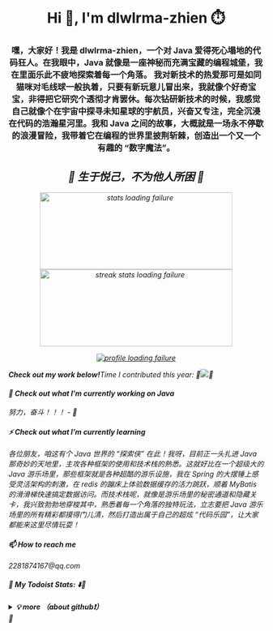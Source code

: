 <h1 align="center">Hi 👋, I'm dlwlrma-zhien ⏱️</h1>
<h3 align="center">嘿，大家好！我是 dlwlrma-zhien，一个对 Java 爱得死心塌地的代码狂人。在我眼中，Java 就像是一座神秘而充满宝藏的编程城堡，我在里面乐此不疲地探索着每一个角落。
我对新技术的热爱那可是如同猫咪对毛线球一般执着，只要有新玩意儿冒出来，我就像个好奇宝宝，非得把它研究个透彻才肯罢休。每次钻研新技术的时候，我感觉自己就像个在宇宙中探寻未知星球的宇航员，兴奋又专注，完全沉浸在代码的浩瀚星河里。我和 Java 之间的故事，大概就是一场永不停歇的浪漫冒险，我带着它在编程的世界里披荆斩棘，创造出一个又一个有趣的 “数字魔法”。</h3>
<h2 align="center"><em>🌟 生于悦己，不为他人所困<em> 💪</h2>
<p align="center">
	<img src="https://github-readme-stats.vercel.app/api?username=dlwlrma-zhien&theme=dracula&show_icons=true" alt="stats loading failure" width="380" height="152" />
	<img src="http://github-readme-streak-stats.herokuapp.com?user=dlwlrma-zhien&theme=dracula&hide_border=false" alt="streak stats loading failure" width="380" height="152"/>
</p>

<p align="center">
	<a href="https://github.com/ryo-ma/github-profile-trophy"><img src="https://github-profile-trophy.vercel.app/?username=dlwlrma-zhien" alt="profile loading failure" /></a>
</p>

<strong>Check out my work below!</strong>Time I contributed this year: 🎉<img src="https://img.shields.io/badge/wakatime-2178hrs_30mins-blue?logo=wakatime&color=blue">🎉

<h4 align="left">🔭 Check out what I'm currently working on Java</h4>
努力，奋斗！！！ - 👀

<h4 align="left">⚡ Check out what I’m currently learning </h4>
各位朋友，咱这有个 Java 世界的 “探索侠” 在此！我呀，目前正一头扎进 Java 那奇妙的天地里，主攻各种框架的使用和技术栈的熟悉。这就好比在一个超级大的 Java 游乐场里，那些框架就是各种超酷的游乐设施，我在 Spring 的大摆锤上感受灵活架构的刺激，在 redis 的蹦床上体验数据缓存的活力跳跃，顺着 MyBatis 的滑滑梯快速搞定数据访问。而技术栈呢，就像是游乐场里的秘密通道和隐藏关卡，我兴致勃勃地穿梭其中，熟悉着每一个角落的独特玩法，立志要把 Java 游乐场里的所有精彩都摸得门儿清，然后打造出属于自己的超炫 “代码乐园”，让大家都能来这里尽情玩耍！

<h4 align="left">📫 How to reach me</h4>
2281874167@qq.com

#### 🚧 My Todoist Stats: ⬇️👀
<details><summary><b>💡 more （about github❗）</b></summary>
<hr></hr>
### 🔮 Platform & Tools

[![](https://img.shields.io/badge/mac%20os-292e33?style=for-the-badge&logo=apple&logoColor=ffffff)](https://www.apple.com/macos/big-sur/)
[![](https://img.shields.io/badge/Arch%20Linux-1793D1?logo=arch-linux&logoColor=fff&style=for-the-badge)](https://archlinux.org/)
[![](https://img.shields.io/badge/FireFox-FF7139?style=for-the-badge&logo=Firefox-Browser&logoColor=ffffff)](https://www.mozilla.org/zh-CN/firefox/new/)
[![](https://img.shields.io/badge/Vercel-%23000000.svg?style=for-the-badge&logo=vercel&logoColor=white)](https://vercel.com/)
![](https://img.shields.io/badge/OnePlus-%23F5010C.svg?style=for-the-badge&logo=oneplus&logoColor=white)
[![](https://img.shields.io/badge/Telegram-2CA5E0?style=for-the-badge&logo=telegram&logoColor=white)](https://t.me/cloudnativer)

[![](https://img.shields.io/badge/IDE-Goland-black?style=flat-square&logo=goland&logoColor=ffffff)](https://www.jetbrains.com/)
[![](https://img.shields.io/badge/Editor-Visual%20Studio%20Code-007ACC?style=flat-square&logo=visual-studio-code&logoColor=ffffff)](https://code.visualstudio.com/)
[![](https://img.shields.io/badge/Note-Notion-000000?style=flat-square&logo=notion&logoColor=ffffff)](https://notion.so)


[![](https://img.shields.io/badge/OS-Arch%20Linux-33aadd?style=flat-square&logo=arch-linux&logoColor=ffffff)](https://www.archlinux.org/)
[![](https://img.shields.io/badge/macOS-Big%20Sur-292e33?style=flat-square&logo=apple&logoColor=ffffff)](https://www.apple.com/macos/big-sur/)
[![](https://img.shields.io/badge/Windows-11-4e9eee?style=flat-square&logo=windows&logoColor=ffffff)](https://www.microsoft.com/windows/windows-11)
[![](https://img.shields.io/badge/IDE-Visual%20Studio%20Code-blue?style=flat-square&logo=visual-studio-code&logoColor=ffffff)](https://code.visualstudio.com/)

[![](https://img.shields.io/badge/OnePlus-7%20Pro-f5010c?style=flat-square&logo=oneplus&logoColor=ffffff)](https://www.oneplus.com/)
[![](https://img.shields.io/badge/iPhone-XS-999999?style=flat-square&logo=apple&logoColor=ffffff)](https://www.apple.com/)
[![](https://img.shields.io/badge/Blackberry-Classic-000000?style=flat-square&logo=blackberry&logoColor=ffffff)](https://www.blackberry.com/)

[![](https://img.shields.io/badge/-Webpack-8dd6f9?style=flat-square&logo=webpack&logoColor=white)](https://webpack.js.org/)
[![](https://img.shields.io/badge/-React-61dafb?style=flat-square&logo=react&logoColor=ffffff)](https://reactjs.org/)
[![](https://img.shields.io/badge/-Docker-2496ED?style=flat-square&logo=docker&logoColor=ffffff)](https://www.docker.com/)
[![](https://img.shields.io/badge/-Yarn-2c8ebb?style=flat-square&logo=yarn&logoColor=ffffff)](https://yarnpkg.com/)
[![](https://img.shields.io/badge/-TypeScript-007acc?style=flat-square&logo=typescript&logoColor=white)](https://www.typescriptlang.org/)
[![](https://img.shields.io/badge/-CSS3-1572B6?style=flat-square&logo=css3&logoColor=white)](https://www.w3.org/Style/CSS/)
[![](https://img.shields.io/badge/-Less-1d365d?style=flat-square&logo=less&logoColor=ffffff)](https://lesscss.org/)
[![](https://img.shields.io/badge/-NPM-cb3837?style=flat-square&logo=npm&logoColor=white)](https://npmjs.com/)
[![](https://img.shields.io/badge/-PostCSS-dd3a0a?style=flat-square&logo=postcss&logoColor=white)](https://postcss.org/)
[![](https://img.shields.io/badge/-HTML5-E34F26?style=flat-square&logo=html5&logoColor=white)](https://html.spec.whatwg.org/)
[![](https://img.shields.io/badge/-Git-f05032?style=flat-square&logo=git&logoColor=white)](https://git-scm.com/)
[![](https://img.shields.io/badge/-rollup.js-ec4a3f?style=flat-square&logo=rollup.js&logoColor=ffffff)](https://rollupjs.org/)
[![](https://img.shields.io/badge/-Stylus-ff6347?style=flat-square&logo=stylus&logoColor=ffffff)](https://stylus-lang.com/)
[![](https://img.shields.io/badge/-Serverless-fd5750?style=flat-square&logo=serverless&logoColor=ffffff)](https://www.serverless.com/)
[![](https://img.shields.io/badge/-Linux-fcc624?style=flat-square&logo=linux&logoColor=white)](https://www.linuxfoundation.org/)
[![](https://img.shields.io/badge/-JavaScript-f7e018?style=flat-square&logo=javascript&logoColor=white)](https://www.ecma-international.org/)
[![](https://img.shields.io/badge/-Vue.js-4fc08d?style=flat-square&logo=vue.js&logoColor=ffffff)](https://vuejs.org/)
[![](https://img.shields.io/badge/-MongoDB-47a248?style=flat-square&logo=mongodb&logoColor=ffffff)](https://www.mongodb.com/)
[![](https://img.shields.io/badge/-Nginx-269539?style=flat-square&logo=nginx&logoColor=ffffff)](https://nginx.org/)
[![](https://img.shields.io/badge/-Node.js-43853d?style=flat-square&logo=node.js&logoColor=ffffff)](https://nodejs.org/)


### 🗃️ Code & Skills

![](https://skillicons.dev/icons?i=kubernetes,grafana,prometheus,docker,linux,ansible,cloudflare,css,github,go,md)
[![](https://img.shields.io/badge/-WireGuard-88171A?style=flat-square&logo=wireguard&logoColor=ffffff)](https://www.wireguard.com/)
[![](https://img.shields.io/badge/-Kubernetes-326CE5?style=flat-square&logo=kubernetes&logoColor=ffffff)](https://kubernetes.io/)
[![](https://img.shields.io/badge/-Docker-2496ED?style=flat-square&logo=docker&logoColor=ffffff)](https://www.docker.com/)
[![](https://img.shields.io/badge/-Podman-892CA0?style=flat-square&logo=podman&logoColor=ffffff)](https://podman.io/)
[![](https://img.shields.io/badge/-Prometheus-E6522C?style=flat-square&logo=prometheus&logoColor=ffffff)](https://prometheus.io/)
[![](https://img.shields.io/badge/-Grafana-F46800?style=flat-square&logo=grafana&logoColor=ffffff)](https://grafana.com/)
[![](https://img.shields.io/badge/-Harbor-60B932?style=flat-square&logo=harbor&logoColor=ffffff)](https://goharbor.io/)
[![](https://img.shields.io/badge/-Consul-F24C53?style=flat-square&logo=consul&logoColor=ffffff)](https://www.consul.io/)

[![](https://img.shields.io/badge/-Hugo-FF4088?style=flat-square&logo=hugo&logoColor=ffffff)](https://gohugo.io/)
[![](https://img.shields.io/badge/-Linux-Fcc624?style=flat-square&logo=linux&logoColor=ffffff)](https://www.linux.org/)
[![](https://img.shields.io/badge/-Nginx-269539?style=flat-square&logo=nginx&logoColor=ffffff)](https://nginx.org/)
[![](https://img.shields.io/badge/-GitHub%20Actions-2088FF?style=flat-square&logo=github-actions&logoColor=ffffff)](https://github.com/features/actions)
[![](https://img.shields.io/badge/-Golang-00ADD8?style=flat-square&logo=go&logoColor=ffffff)](https://golang.org/)
[![](https://img.shields.io/badge/-Ceph-EF5C55?style=flat-square&logo=ceph&logoColor=ffffff)](https://ceph.io/)
[![](https://img.shields.io/badge/-Ansible-EE0000?style=flat-square&logo=ansible&logoColor=ffffff)](https://www.ansible.com/)
[![](https://img.shields.io/badge/-Markdown-black?style=flat-square&logo=markdown&logoColor=ffffff)](https://www.markdownguide.org/)

</br>
</details>
 🚀

